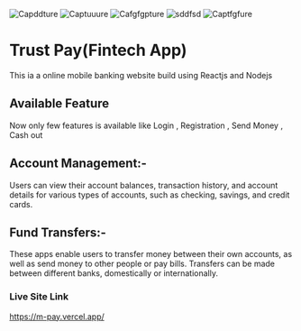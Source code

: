 

![Capddture](https://github.com/MasudRana15924/fintech-frontend/assets/125243201/ab0d1665-3b97-44cf-8755-d06c62555732)  ![Captuuure](https://github.com/MasudRana15924/fintech-frontend/assets/125243201/3deba6af-f541-4935-9ef5-5011a5056e96)
![Cafgfgpture](https://github.com/MasudRana15924/fintech-frontend/assets/125243201/bd2dc660-b13c-4dbc-b150-3f833b604b41)  ![sddfsd](https://github.com/MasudRana15924/fintech-frontend/assets/125243201/1b2a144d-ce1d-4487-8377-f76223c8351a)
![Captfgfure](https://github.com/MasudRana15924/fintech-frontend/assets/125243201/868381da-80c8-404f-9c91-9ced355bef21)


# Trust Pay(Fintech App)

This ia a online mobile banking website  build using Reactjs and Nodejs 

## Available Feature 
Now only few features is available like Login , Registration , Send Money , Cash out 

## Account Management:-

Users can view their account balances, transaction history, and account details for various types of accounts, such as checking, savings, and credit cards.

## Fund Transfers:-

These apps enable users to transfer money between their own accounts, as well as send money to other people or pay bills. Transfers can be made between different banks, domestically or internationally.

### Live Site Link 

https://m-pay.vercel.app/
